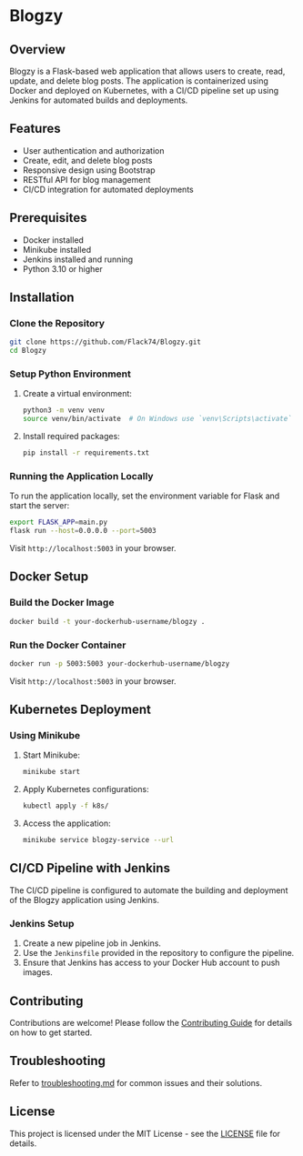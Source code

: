 # Blogzy

## Overview
Blogzy is a Flask-based web application that allows users to create, read, update, and delete blog posts. The application is containerized using Docker and deployed on Kubernetes, with a CI/CD pipeline set up using Jenkins for automated builds and deployments.

## Features
- User authentication and authorization
- Create, edit, and delete blog posts
- Responsive design using Bootstrap
- RESTful API for blog management
- CI/CD integration for automated deployments

## Prerequisites
- Docker installed
- Minikube installed
- Jenkins installed and running
- Python 3.10 or higher

## Installation

### Clone the Repository
```bash
git clone https://github.com/Flack74/Blogzy.git
cd Blogzy
```

### Setup Python Environment
1. Create a virtual environment:
   ```bash
   python3 -m venv venv
   source venv/bin/activate  # On Windows use `venv\Scripts\activate`
   ```

2. Install required packages:
   ```bash
   pip install -r requirements.txt
   ```

### Running the Application Locally
To run the application locally, set the environment variable for Flask and start the server:
```bash
export FLASK_APP=main.py
flask run --host=0.0.0.0 --port=5003
```
Visit `http://localhost:5003` in your browser.

## Docker Setup

### Build the Docker Image
```bash
docker build -t your-dockerhub-username/blogzy .
```

### Run the Docker Container
```bash
docker run -p 5003:5003 your-dockerhub-username/blogzy
```
Visit `http://localhost:5003` in your browser.

## Kubernetes Deployment

### Using Minikube
1. Start Minikube:
   ```bash
   minikube start
   ```

2. Apply Kubernetes configurations:
   ```bash
   kubectl apply -f k8s/
   ```

3. Access the application:
   ```bash
   minikube service blogzy-service --url
   ```

## CI/CD Pipeline with Jenkins
The CI/CD pipeline is configured to automate the building and deployment of the Blogzy application using Jenkins.

### Jenkins Setup
1. Create a new pipeline job in Jenkins.
2. Use the `Jenkinsfile` provided in the repository to configure the pipeline.
3. Ensure that Jenkins has access to your Docker Hub account to push images.

## Contributing
Contributions are welcome! Please follow the [Contributing Guide](k8s/CONTRIBUTING.md) for details on how to get started.

## Troubleshooting
Refer to [troubleshooting.md](k8s/troubleshooting.md) for common issues and their solutions.

## License
This project is licensed under the MIT License - see the [LICENSE](LICENSE) file for details.
